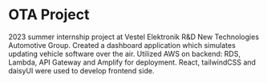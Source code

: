 # OTA Project 

2023 summer internship project at Vestel Elektronik R&D New Technologies Automotive Group. 
Created a dashboard application which simulates updating vehicle software over the air. 
Utilized AWS on backend: RDS, Lambda, API Gateway and Amplify for deployment.
React, tailwindCSS and daisyUI were used to develop frontend side.